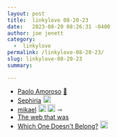 ```yaml
---
layout: post
title:  linkylove 08-20-23
date:   2023-08-20 08:26:31 -0400
author: joe jenett
category:
  -  linkylove
permalink: /linkylove-08-20-23/
slug: linkylove-08-20-23
summary: 

---
```

<ul class="linkylove">
	<li><a title="Paolo Amoroso's Journal" href="https://journal.paoloamoroso.com/">Paolo Amoroso</a> <a href="https://pinboard.in/u:rockpapergoat">📌</a></li>
	<li><a title="Sephiria" href="https://sephiria.com/">Sephiria</a> <a class="normaltext" title="source" href="https://webring.dinhe.net/"><img src="https://iwebthings.joejenett.com/images/left-arrow.png" alt="" width="18"></a></li>
	<li><a title="mikael – Special Fish" href="https://special.fish/mikael">mikael</a> <a class="normaltext" title="source" href="https://special.fish/kicks"><img src="https://iwebthings.joejenett.com/images/left-arrow.png" alt="" width="18"></a> <a class="normaltext" title="source" href="https://special.fish/"><img src="https://iwebthings.joejenett.com/images/left-arrow.png" alt="" width="18"></a> <span title="led to site shown below">⇾</span></li>
	<li><a title="How Does the World Wide Web Work" href="https://www.thewebthatwas.net/">The web that was</a></li>
	<li><a title="Which One Doesn't Belong?" href="https://wodb.ca/">Which One Doesn't Belong?</a> <a class="normaltext" title="source" href="https://johnjohnston.info/blog/life-in-links-50/"><img src="https://iwebthings.joejenett.com/images/left-arrow.png" alt="" width="18"></a></li>
</ul>

<a style="display:none;" href="https://brid.gy/publish/mastodon"><small>(cross-posted to mastodon)</small></a>
